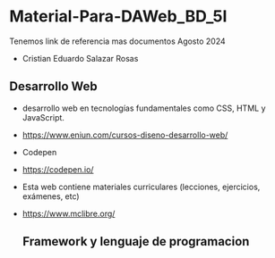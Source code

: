 # Material-Para-DAWeb_BD_5I
Tenemos link de referencia mas documentos Agosto 2024
- Cristian Eduardo Salazar Rosas
## Desarrollo Web
- desarrollo web en tecnologías fundamentales como CSS, HTML y JavaScript.
- https://www.eniun.com/cursos-diseno-desarrollo-web/

- Codepen
- https://codepen.io/

- Esta web contiene materiales curriculares (lecciones, ejercicios, exámenes, etc)
- https://www.mclibre.org/

  ## Framework y lenguaje de programacion

